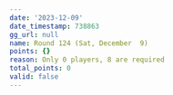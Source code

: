 ```yaml
---
date: '2023-12-09'
date_timestamp: 738863
gg_url: null
name: Round 124 (Sat, December  9)
points: {}
reason: Only 0 players, 8 are required
total_points: 0
valid: false
---
```

